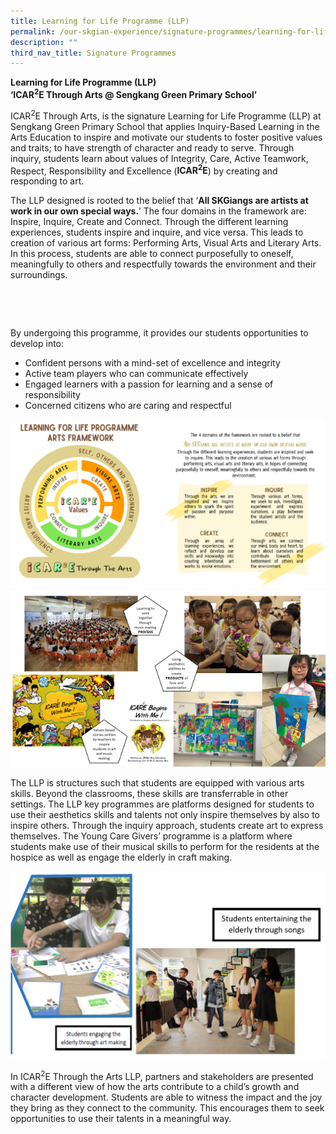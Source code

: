 ```yaml
---
title: Learning for Life Programme (LLP)
permalink: /our-skgian-experience/signature-programmes/learning-for-life-programme-llp/
description: ""
third_nav_title: Signature Programmes
---
```

<p><strong>Learning for Life Programme (LLP)<br> ‘ICAR<sup>2</sup>E Through Arts @ Sengkang Green Primary School’</strong></p>
<p>ICAR<sup>2</sup>E Through Arts, is the signature Learning for Life Programme (LLP) at Sengkang Green Primary School that applies Inquiry-Based Learning in the Arts Education to inspire and motivate our students to foster positive values and traits; to have strength of character and ready to serve. Through inquiry, students learn about values of Integrity, Care, Active Teamwork, Respect, Responsibility and Excellence (<strong>ICAR<sup>2</sup>E</strong>) by creating and responding to art.</p>
<p>The LLP designed is rooted to the belief that ‘<strong>All SKGiangs are artists at work in our own special ways.</strong>’ The four domains in the framework are: Inspire, Inquire, Create and Connect. Through the different learning experiences, students inspire and inquire, and vice versa. This leads to creation of various art forms: Performing Arts, Visual Arts and Literary Arts. In this process, students are able to connect purposefully to oneself, meaningfully to others and respectfully towards the environment and their surroundings.</p>
<p>&nbsp;</p>
<p>&nbsp;</p>
<p>By undergoing this programme, it provides our students opportunities to develop into:</p>
<ul>
<li>Confident persons with a mind-set of excellence and integrity</li>
<li>Active team players who can communicate effectively</li>
<li>Engaged learners with a passion for learning and a sense of responsibility</li>
<li>Concerned citizens who are caring and respectful</li>
</ul>
<img alt="" src="/images/llp001.PNG"><br>
<img alt="" src="/images/llp1.png">
<p>The LLP is structures such that students are equipped with various arts skills. Beyond the classrooms, these skills are transferrable in other settings. The LLP key programmes are platforms designed for students to use their aesthetics skills and talents not only inspire themselves by also to inspire others. Through the inquiry approach, students create art to express themselves. The Young Care Givers’ programme is a platform where students make use of their musical skills to perform for the residents at the hospice as well as engage the elderly in craft making.</p>

<img alt="" src="/images/llp2.png">

<p>In ICAR<sup>2</sup>E Through the Arts LLP,&nbsp;partners and stakeholders are presented with a different view of how the arts contribute to a child’s growth and character development. Students are able to witness the impact and the joy they bring as they connect to the community. This encourages them to seek opportunities to use their talents in a meaningful way.</p>
